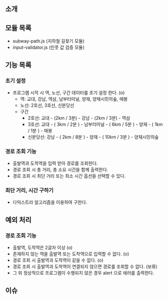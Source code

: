 ## 소개

## 모듈 목록
- subway-path.js (지하철 길찾기 모듈)
- input-validator.js (인풋 값 검증 모듈)

## 기능 목록

### 초기 설정
- 프로그램 시작 시 역, 노선, 구간 데이터를 초기 설정 한다. (o)
  - 역: 교대, 강남, 역삼, 남부터미널, 양재, 양재시민의숲, 매봉
  - 노선: 2호선, 3호선, 신분당선
  - 구간
    - 2호선: 교대 - (2km / 3분) - 강남 - (2km / 3분) - 역삼
    - 3호선: 교대 - ( 3km / 2분 ) - 남부터미널 - ( 6km / 5분 ) - 양재 - ( 1km / 1분 ) - 매봉
    - 신분당선: 강남 - ( 2km / 8분 ) - 양재 - ( 10km / 3분 ) - 양재시민의숲

### 경로 조회 기능
- 출발역과 도착역을 입력 받아 경로를 조회한다.
- 경로 조회 시 총 거리, 총 소요 시간을 함께 출력한다.
- 경로 조회 시 최단 거리 또는 최소 시간 옵션을 선택할 수 있다.

### 최단 거리, 시간 구하기
- 다익스트라 알고리즘을 이용하여 구한다.

## 예외 처리

### 경로 조회 기능
- 출발역, 도착역은 2글자 이상 (o)
- 존재하지 않는 역을 출발역 또는 도착역으로 입력할 수 없다. (o)
- 경로 조회 시 출발역과 도착역이 같을 수 없다. (o)
- 경로 조회 시 출발역과 도착역이 연결되지 않으면 경로를 조회할 수 없다. (보류)
- 그 외 정상적으로 프로그램이 수행되지 않은 경우 alert 으로 에러를 출력한다.

## 이슈